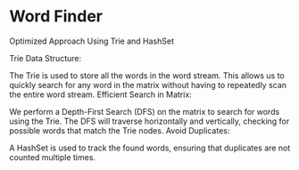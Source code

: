 # Word Finder
Optimized Approach Using Trie and HashSet

Trie Data Structure:

The Trie is used to store all the words in the word stream. This allows us to quickly search for any word in the matrix without having to repeatedly scan the entire word stream.
Efficient Search in Matrix:

We perform a Depth-First Search (DFS) on the matrix to search for words using the Trie. The DFS will traverse horizontally and vertically, checking for possible words that match the Trie nodes.
Avoid Duplicates:

A HashSet is used to track the found words, ensuring that duplicates are not counted multiple times.
